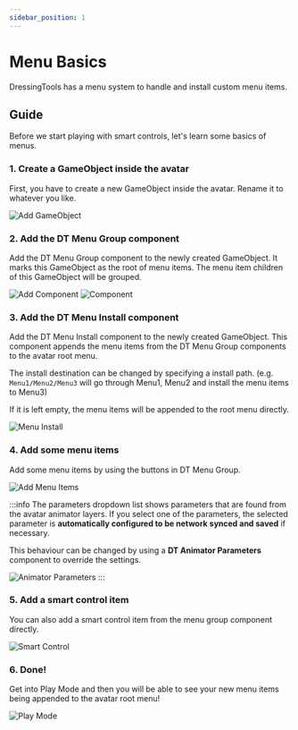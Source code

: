 ```yaml
---
sidebar_position: 1
---
```


# Menu Basics

DressingTools has a menu system to handle and install custom menu items.

## Guide

Before we start playing with smart controls, let's learn some basics of menus.

### 1. Create a GameObject inside the avatar

First, you have to create a new GameObject inside the avatar. Rename it to whatever you like.

![Add GameObject](/img/menu-basics-1.PNG)

### 2. Add the DT Menu Group component

Add the DT Menu Group component to the newly created GameObject. It marks this GameObject as the root of menu items. The menu item children of this GameObject will be grouped.

![Add Component](/img/menu-basics-2-1.PNG)
![Component](/img/menu-basics-2-2.PNG)

### 3. Add the DT Menu Install component

Add the DT Menu Install component to the newly created GameObject. This component appends the menu items from the DT Menu Group components to the avatar root menu.

The install destination can be changed by specifying a install path. (e.g. `Menu1/Menu2/Menu3` will go through Menu1, Menu2 and install the menu items to Menu3)

If it is left empty, the menu items will be appended to the root menu directly.

![Menu Install](/img/menu-basics-3.PNG)

### 4. Add some menu items

Add some menu items by using the buttons in DT Menu Group.

![Add Menu Items](/img/menu-basics-4.PNG)

:::info
The parameters dropdown list shows parameters that are found from the avatar animator layers.
If you select one of the parameters, the selected parameter is **automatically configured to be network synced and saved** if necessary.

This behaviour can be changed by using a **DT Animator Parameters** component to override the settings.

![Animator Parameters](/img/menu-basics-4-animparam.PNG)
:::

### 5. Add a smart control item

You can also add a smart control item from the menu group component directly.

![Smart Control](/img/menu-basics-5.PNG)

### 6. Done!

Get into Play Mode and then you will be able to see your new menu items being appended to the avatar root menu!

![Play Mode](/img/menu-basics-6.PNG)
